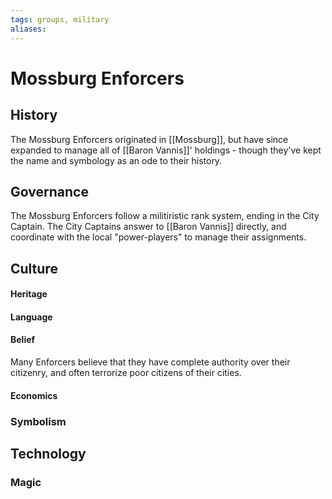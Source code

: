 ```yaml
---
tags: groups, military
aliases:
---
```


# Mossburg Enforcers
## History
The Mossburg Enforcers originated in [[Mossburg]], but have since expanded to manage all of [[Baron Vannis]]' holdings - though they've kept the name and symbology as an ode to their history.
## Governance
The Mossburg Enforcers follow a militiristic rank system, ending in the City Captain. The City Captains answer to [[Baron Vannis]] directly, and coordinate with the local "power-players" to manage their assignments.
## Culture
#### Heritage
#### Language
#### Belief
Many Enforcers believe that they have complete authority over their citizenry, and often terrorize poor citizens of their cities.

#### Economics
### Symbolism
## Technology
### Magic